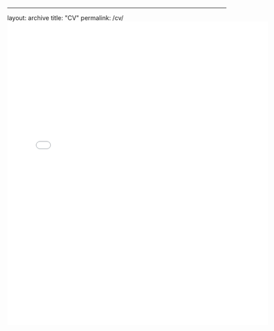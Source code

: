 ---
layout: archive
title: "CV"
permalink: /cv/
<embed src="{{ site.baseurl }}/files/CV.pdf" width="600" height="700" type='application/pdf'>